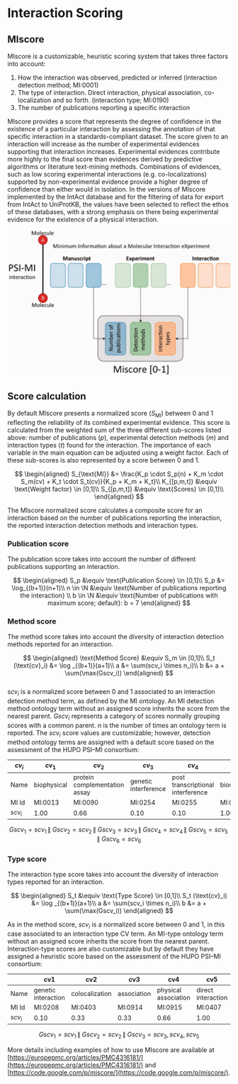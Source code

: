 # Interaction Scoring

## MIscore

MIscore is a customizable, heuristic scoring system that takes three factors into account:

1. How the interaction was observed, predicted or inferred \(interaction detection method; MI:0001\)
2. The type of interaction. Direct interaction, physical association, co-localization and so forth. \(interaction type; MI:0190\)
3. The number of publications reporting a specific interaction

MIscore provides a score that represents the degree of confidence in the existence of a particular interaction by assessing the annotation of that specific interaction in a standards-compliant dataset. The score given to an interaction will increase as the number of experimental evidences supporting that interaction increases. Experimental evidences contribute more highly to the final score than evidences derived by predictive algorithms or literature text-mining methods. Combinations of evidences, such as low scoring experimental interactions \(e.g. co-localizations\) supported by non-experimental evidence provide a higher degree of confidence than either would in isolation. In the versions of MIscore implemented by the IntAct database and for the filtering of data for export from IntAct to UniProtKB, the values have been selected to reflect the ethos of these databases, with a strong emphasis on there being experimental evidence for the existence of a physical interaction.

![](../.gitbook/assets/image%20%284%29.png)

## Score calculation

By default MIscore presents a normalized score \($S_{\text{MI}}$\) between 0 and 1 reflecting the reliability of its combined experimental evidence. This score is calculated from the weighted sum of the three different sub-scores listed above: number of publications \($p$\), experimental detection methods \($m$\) and interaction types \($t$\) found for the interaction. The importance of each variable in the main equation can be adjusted using a weight factor. Each of these sub-scores is also represented by a score between 0 and 1.

$$
\begin{aligned}
    S_{\text{MI}} &= \frac{K_p \cdot S_p(n) + K_m \cdot S_m(cv) + K_t \cdot S_t(cv)}{K_p + K_m + K_t}\\
    K_{[p,m,t]} &\equiv \text{Weight factor} \in [0,1]\\
    S_{[p,m,t]} &\equiv \text{Scores} \in [0,1]\\
\end{aligned}
$$

The MIscore normalized score calculates a composite score for an interaction based on the number of publications reporting the interaction, the reported interaction detection methods and interaction types.

### Publication score

The publication score takes into account the number of different publications supporting an interaction.

$$
\begin{aligned}
    S_p &\equiv  \text{Publication Score} \in [0,1]\\
    S_p &= \log_{(b+1)}(n+1)\\
    n \in \N &\equiv \text{Number of publications reporting the interaction} \\
    b \in \N &\equiv \text{Number of publications with maximum score; default}: b  =  7
\end{aligned}
$$

### Method score

The method score takes into account the diversity of interaction detection methods reported for an interaction.

$$
\begin{aligned}
     \text{Method Score} &\equiv S_m  \in [0,1]\\
    S_t (\text{cv}_i) &= \log _{(b+1)}(a+1)\\
    a &= \sum(scv_i \times n_i)\\
    b &= a + \sum(\max(Gscv_i))
\end{aligned}
$$  
$scv_i$ is a normalized score between 0 and 1 associated to an interaction detection method term, as defined by the MI ontology. An MI detection method ontology term without an assigned score inherits the score from the nearest parent. $Gscv_i$ represents a category of scores normally grouping scores with a common parent. $n$ is the number of times an ontology term is reported. The $scv_i$ score values are customizable; however, detection method ontology terms are assigned with a default score based on the assessment of the HUPO PSI–MI consortium:

| $cv_i$  | $cv_1$      | $cv_2$                        | $cv_3$               | $cv_4$                            | $cv_5$      | $cv_6$            | $cv_7$  |
| ------- | ----------- | ----------------------------- | -------------------- | --------------------------------- | ----------- | ----------------- | ------- |
| Name    | biophysical | protein complementation assay | genetic interference | post transcriptional interference | biochemical | imaging technique | Unkwown |
| MI Id   | MI:0013     | MI:0090                       | MI:0254              | MI:0255                           | MI:0401     | MI:0428           | Unkwown |
| $scv_i$ | $1.00$      | $0.66$                        | $0.10$               | $0.10$                            | $1.00$      | $0.33$            | $0.05$  |

$$Gscv_1  =  scv_1 \,\|\; Gscv_2  =  scv_2 \,\|\; Gscv_3  =  scv_3 \,\|\; Gscv_4  =  scv_4\,\|\;Gscv_5  =  scv_5 \,\|\; Gscv_6  =  scv_6$$

### Type score

The interaction type score takes into account the diversity of interaction types reported for an interaction.

$$
\begin{aligned}
    S_t  &\equiv \text{Type Score}  \in [0,1]\\
    S_t (\text{cv}_i) &= \log _{(b+1)}(a+1)\\
    a &= \sum(scv_i \times n_i)\\
    b &= a + \sum(\max(Gscv_i))
\end{aligned}
$$  

As in the method score, $scv_i$ is a normalized score between 0 and 1, in this case associated to an interaction type CV term. An MI-type ontology term without an assigned score inherits the score from the nearest parent. Interaction-type scores are also customizable but by default they have assigned a heuristic score based on the assessment of the HUPO PSI–MI consortium:

|         | cv1                 | cv2            | cv3         | cv4                  | cv5                | cv6     |
| ------- | ------------------- | -------------- | ----------- | -------------------- | ------------------ | ------- |
| Name    | genetic interaction | colocalization | association | physical association | direct interaction | Unkwown |
| MI Id   | MI:0208             | MI:0403        | MI:0914     | MI:0915              | MI:0407            | Unkwown |
| $scv_i$ | $0.10$              | $0.33$         | $0.33$      | $0.66$               | $1.00$             | $0.05$  |

$$Gscv_1  =  scv_1 \,\|\; Gscv_2  =  scv_2 \,\|\; Gscv_3  =  scv_3, scv_4, scv_5$$

More details including examples of how to use MIscore are available at [https://europepmc.org/articles/PMC4316181/](https://europepmc.org/articles/PMC4316181/) and [https://code.google.com/p/miscore/](https://code.google.com/p/miscore/).

